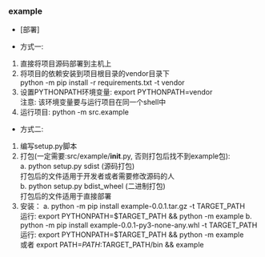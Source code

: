 ### example

* [部署]
- 方式一:
1. 直接将项目源码部署到主机上
2. 将项目的依赖安装到项目根目录的vendor目录下  
   python -m pip install -r requirements.txt -t vendor
3. 设置PYTHONPATH环境变量: export PYTHONPATH=vendor  
   注意: 该环境变量要与运行项目在同一个shell中
4. 运行项目: python -m src.example

- 方式二:
1. 编写setup.py脚本  
2. 打包(一定需要:src/example/__init__.py, 否则打包后找不到example包):  
   a. python setup.py sdist    (源码打包)  
      打包后的文件适用于开发者或者需要修改源码的人  
   b. python setup.py bdist_wheel    (二进制打包)  
      打包后的文件适用于直接部署  
3. 安装：
   a. python -m pip install example-0.0.1.tar.gz -t TARGET_PATH  
      运行: export PYTHONPATH=$TARGET_PATH && python -m example  
   b. python -m pip install example-0.0.1-py3-none-any.whl -t TARGET_PATH  
      运行: export PYTHONPATH=$TARGET_PATH && python -m example  
            或者 export PATH=$PATH:$TARGET_PATH/bin && example  
